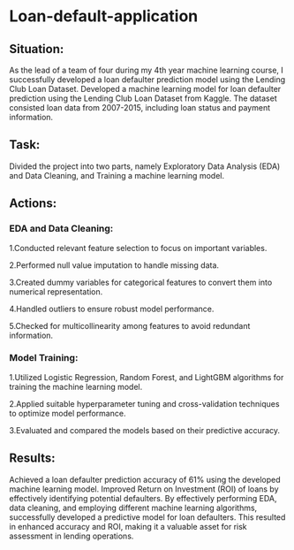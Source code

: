 # Loan-default-application

## Situation:
As the lead of a team of four during my 4th year machine learning course, I successfully developed a loan defaulter prediction model using the Lending Club Loan Dataset. 
Developed a machine learning model for loan defaulter prediction using the Lending Club Loan Dataset from Kaggle. The dataset consisted loan data from 2007-2015, including loan status and payment information.

## Task: 
Divided the project into two parts, namely Exploratory Data Analysis (EDA) and Data Cleaning, and Training a machine learning model.

## Actions:

### EDA and Data Cleaning:
1.Conducted relevant feature selection to focus on important variables.

2.Performed null value imputation to handle missing data.

3.Created dummy variables for categorical features to convert them into numerical representation.

4.Handled outliers to ensure robust model performance.

5.Checked for multicollinearity among features to avoid redundant information.


### Model Training:
1.Utilized Logistic Regression, Random Forest, and LightGBM algorithms for training the machine learning model.

2.Applied suitable hyperparameter tuning and cross-validation techniques to optimize model performance.

3.Evaluated and compared the models based on their predictive accuracy.


## Results:

Achieved a loan defaulter prediction accuracy of 61% using the developed machine learning model.
Improved Return on Investment (ROI) of loans by effectively identifying potential defaulters.
By effectively performing EDA, data cleaning, and employing different machine learning algorithms, successfully developed a predictive model for loan defaulters. This resulted in enhanced accuracy and ROI, making it a valuable asset for risk assessment in lending operations.



